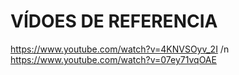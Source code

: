 ﻿# VÍDOES DE REFERENCIA
https://www.youtube.com/watch?v=4KNVSOyv_2I /n
https://www.youtube.com/watch?v=07ey71vqOAE
